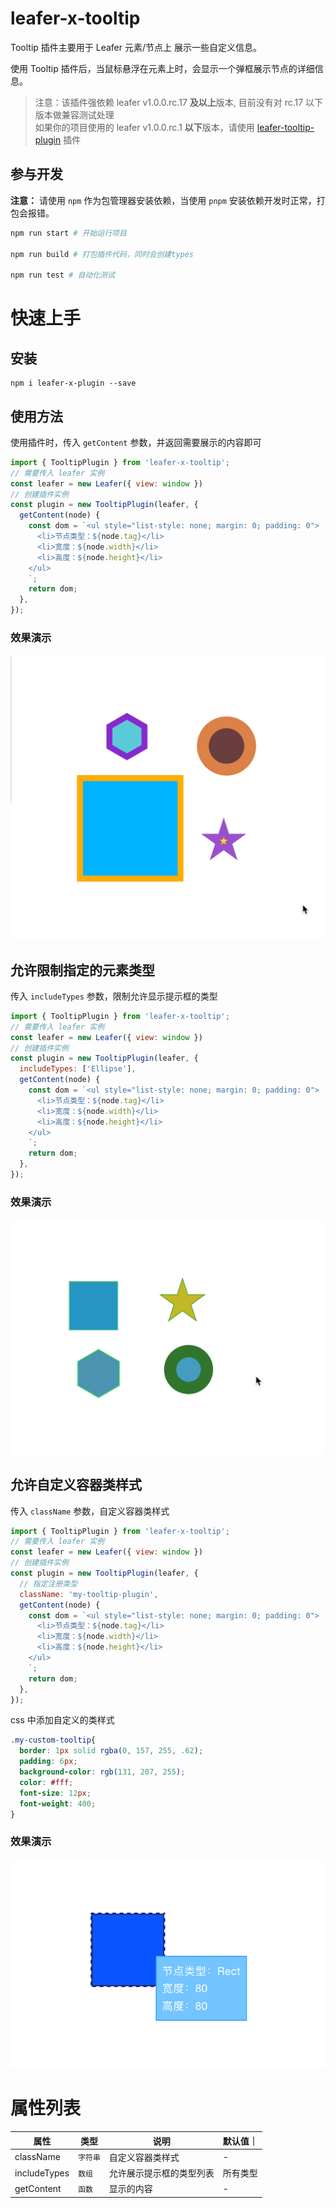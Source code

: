 <!--
 * @Author: zi.yang
 * @Date: 2024-02-01 14:42:21
 * @LastEditors: zi.yang
 * @LastEditTime: 2024-02-27 00:55:31
 * @Description: Readme
 * @FilePath: /leafer-x-tooltip/README.md
-->
# leafer-x-tooltip

Tooltip 插件主要用于 Leafer 元素/节点上 展示一些自定义信息。

使用 Tooltip 插件后，当鼠标悬浮在元素上时，会显示一个弹框展示节点的详细信息。

> 注意：该插件强依赖 leafer v1.0.0.rc.17 **及以上**版本, 目前没有对 rc.17 以下版本做兼容测试处理  
> 如果你的项目使用的 leafer v1.0.0.rc.1 **以下**版本，请使用 [leafer-tooltip-plugin](https://arc.net/l/quote/fcppgncg) 插件

## 参与开发

**注意：** 请使用 `npm` 作为包管理器安装依赖，当使用 `pnpm` 安装依赖开发时正常，打包会报错。

```sh
npm run start # 开始运行项目

npm run build # 打包插件代码，同时会创建types

npm run test # 自动化测试
```

# 快速上手

## 安装

```shell
npm i leafer-x-plugin --save
```

## 使用方法

使用插件时，传入 `getContent` 参数，并返回需要展示的内容即可

```js
import { TooltipPlugin } from 'leafer-x-tooltip';
// 需要传入 leafer 实例
const leafer = new Leafer({ view: window })
// 创建插件实例
const plugin = new TooltipPlugin(leafer, {
  getContent(node) {
    const dom = `<ul style="list-style: none; margin: 0; padding: 0">
      <li>节点类型：${node.tag}</li>
      <li>宽度：${node.width}</li>
      <li>高度：${node.height}</li>
    </ul>
    `;
    return dom;
  },
});
```

### 效果演示

![效果演示](./readme/image-1.gif)

## 允许限制指定的元素类型

传入 `includeTypes` 参数，限制允许显示提示框的类型

```js
import { TooltipPlugin } from 'leafer-x-tooltip';
// 需要传入 leafer 实例
const leafer = new Leafer({ view: window })
// 创建插件实例
const plugin = new TooltipPlugin(leafer, {
  includeTypes: ['Ellipse'],
  getContent(node) {
    const dom = `<ul style="list-style: none; margin: 0; padding: 0">
      <li>节点类型：${node.tag}</li>
      <li>宽度：${node.width}</li>
      <li>高度：${node.height}</li>
    </ul>
    `;
    return dom;
  },
});
```

### 效果演示

![效果演示](./readme/image-2.gif)

## 允许自定义容器类样式

传入 `className` 参数，自定义容器类样式

```js
import { TooltipPlugin } from 'leafer-x-tooltip';
// 需要传入 leafer 实例
const leafer = new Leafer({ view: window })
// 创建插件实例
const plugin = new TooltipPlugin(leafer, {
  // 指定注册类型
  className: 'my-tooltip-plugin',
  getContent(node) {
    const dom = `<ul style="list-style: none; margin: 0; padding: 0">
      <li>节点类型：${node.tag}</li>
      <li>宽度：${node.width}</li>
      <li>高度：${node.height}</li>
    </ul>
    `;
    return dom;
  },
});
```

css 中添加自定义的类样式

```css
.my-custom-tooltip{
  border: 1px solid rgba(0, 157, 255, .62);
  padding: 6px;
  background-color: rgb(131, 207, 255);
  color: #fff;
  font-size: 12px;
  font-weight: 400;
}
```

### 效果演示

![image](./readme/image-3.png)

# 属性列表

| 属性           | 类型    | 说明           | 默认值｜ |
|--------------|-------|--------------|------|
| className    | `字符串` | 自定义容器类样式     | -    |
| includeTypes | `数组`  | 允许展示提示框的类型列表 | 所有类型 |
| getContent   | `函数`  | 显示的内容        | -    |

